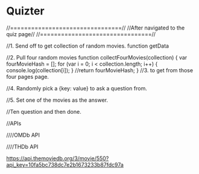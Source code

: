 # Quizter

//================================//
//After navigated to the quiz page//
//================================//

//1. Send off to get collection of random movies.
function getData

//2. Pull four random movies
function collectFourMovies(collection) {
  var fourMovieHash = [];
for (var i = 0; i < collection.length; i++) {
  console.log(collection[i]);
}
  //return fourMovieHash;
}
//3. to get from those four pages page.

//4. Randomly pick a {key: value} to ask a question from.

//5. Set one of the movies as the answer.


//Ten question and then done.




//APIs

////OMDb API

////THDb API

https://api.themoviedb.org/3/movie/550?api_key=10fa5bc738dc7e2b1673233b87fdc97a
